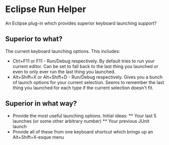 # Eclipse Run Helper

An Eclipse plug-in which provides superior keyboard launching support?

## Superior to what?

The current keyboard launching options. This includes:

* Ctrl+F11 or F11 - Run/Debug respectively. By default tries to run your current editor. Can be set to fall back to the last thing you launched or even to only ever run the last thing you launched.
* Alt+Shift+X or Alt+Shift+D - Run/Debug respectively. Gives you a bunch of launch options for your current selection. Seems to remember the last thing you launched for each type if the current selection doesn't fit.

## Superior in what way?

* Provide the most useful launching options. Initial ideas:
** Your last 5 launches (or some other arbitrary number)
** Your previous JUnit launch
* Provide all of these from one keyboard shortcut which brings up an Alt+Shift+X-esque menu
